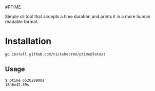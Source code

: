 #PTIME

Simple cli tool that accepts a time duration and prints it in a more human readable format.

# Installation

`go install github.com/nicksherron/ptime@latest`


## Usage

```
$ ptime 65202890ms
18h6m42.89s
```

